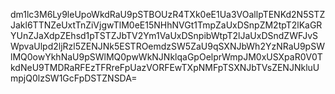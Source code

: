 dm1lc3M6Ly9leUpoWkdRaU9pSTBOUzR4TXk0eE1Ua3VOallpTENKd2N5STZJakl6TTNZeUxtTnZiVjgwTlM0eE15NHhNVGt1TmpZaUxDSnpZM2tpT2lKaGRYUnZJaXdpZEhsd1pTSTZJbTV2Ym1VaUxDSnpibWtpT2lJaUxDSndZWFJvSWpvaUlpd2ljRzl5ZENJNk5ESTROemdzSW5ZaU9qSXNJbWh2YzNRaU9pSWlMQ0owYkhNaU9pSWlMQ0pwWkNJNklqaGpOelprWmpJM0xUSXpaR0V0TkdNeU9TMDRaRFEzTFRreFpUazVORFEwTXpNMFpTSXNJbTVsZENJNkluUmpjQ0lzSW1GcFpDSTZNSDA=
